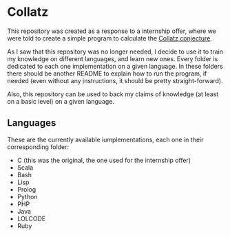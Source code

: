 # Collatz
  This repository was created as a response to a internship offer, where we were told to create a simple program to calculate the [Collatz conjecture](https://en.wikipedia.org/wiki/Collatz_conjecture).

  As I saw that this repository was no longer needed, I decide to use it to train my knowledge on different languages, and learn new ones. Every folder is dedicated to each one implementation on a given language. In these folders there should be another README to explain how to run the program, if needed (even without any instructions, it should be pretty straight-forward).

  Also, this repository can be used to back my claims of knowledge (at least on a basic level) on a given language.

## Languages
  These are the currently available iumplementations, each one in their corresponding folder:
  - C (this was the original, the one used for the internship offer)
  - Scala
  - Bash
  - Lisp
  - Prolog
  - Python
  - PHP
  - Java
  - LOLCODE
  - Ruby
